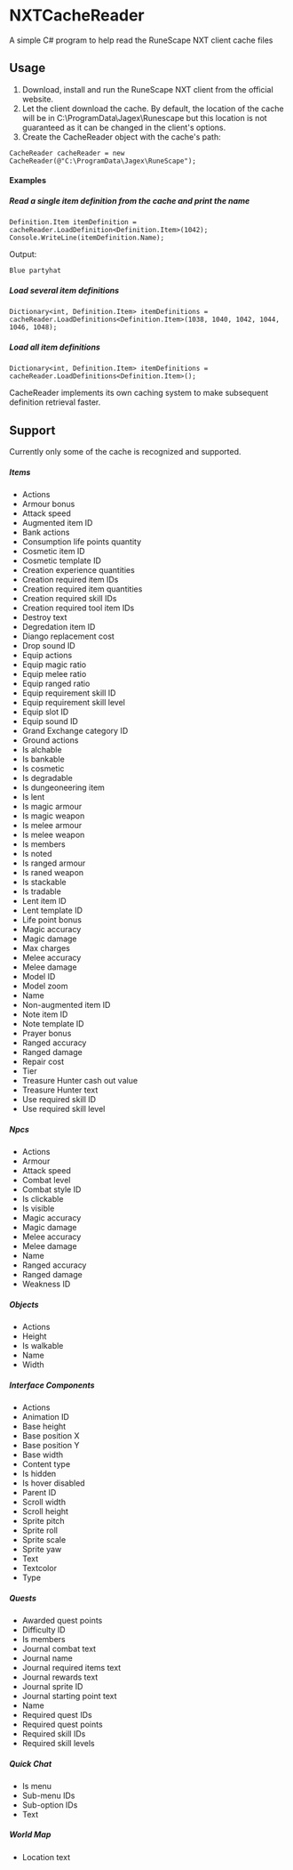 # NXTCacheReader
A simple C# program to help read the RuneScape NXT client cache files

## Usage

1. Download, install and run the RuneScape NXT client from the official website.
2. Let the client download the cache. By default, the location of the cache will be in C:\ProgramData\Jagex\Runescape but this location is not guaranteed as it can be changed in the client's options.
3. Create the CacheReader object with the cache's path:
```
CacheReader cacheReader = new CacheReader(@"C:\ProgramData\Jagex\RuneScape");
```

#### Examples
##### Read a single item definition from the cache and print the name
```
Definition.Item itemDefinition = cacheReader.LoadDefinition<Definition.Item>(1042);
Console.WriteLine(itemDefinition.Name);
```
Output:
```
Blue partyhat
```

##### Load several item definitions
```
Dictionary<int, Definition.Item> itemDefinitions = cacheReader.LoadDefinitions<Definition.Item>(1038, 1040, 1042, 1044, 1046, 1048);
```

##### Load all item definitions
```
Dictionary<int, Definition.Item> itemDefinitions = cacheReader.LoadDefinitions<Definition.Item>();
```

CacheReader implements its own caching system to make subsequent definition retrieval faster.

## Support
Currently only some of the cache is recognized and supported.

##### Items
- Actions
- Armour bonus
- Attack speed
- Augmented item ID
- Bank actions
- Consumption life points quantity
- Cosmetic item ID
- Cosmetic template ID
- Creation experience quantities
- Creation required item IDs
- Creation required item quantities
- Creation required skill IDs
- Creation required tool item IDs
- Destroy text
- Degredation item ID
- Diango replacement cost
- Drop sound ID
- Equip actions
- Equip magic ratio
- Equip melee ratio
- Equip ranged ratio
- Equip requirement skill ID
- Equip requirement skill level
- Equip slot ID
- Equip sound ID
- Grand Exchange category ID
- Ground actions
- Is alchable
- Is bankable
- Is cosmetic
- Is degradable
- Is dungeoneering item
- Is lent
- Is magic armour
- Is magic weapon
- Is melee armour
- Is melee weapon
- Is members
- Is noted
- Is ranged armour
- Is raned weapon
- Is stackable
- Is tradable
- Lent item ID
- Lent template ID
- Life point bonus
- Magic accuracy
- Magic damage
- Max charges
- Melee accuracy
- Melee damage
- Model ID
- Model zoom
- Name
- Non-augmented item ID
- Note item ID
- Note template ID
- Prayer bonus
- Ranged accuracy
- Ranged damage
- Repair cost
- Tier
- Treasure Hunter cash out value
- Treasure Hunter text
- Use required skill ID
- Use required skill level

##### Npcs
- Actions
- Armour
- Attack speed
- Combat level
- Combat style ID
- Is clickable
- Is visible
- Magic accuracy
- Magic damage
- Melee accuracy
- Melee damage
- Name
- Ranged accuracy
- Ranged damage
- Weakness ID

##### Objects
- Actions
- Height
- Is walkable
- Name
- Width

##### Interface Components
- Actions
- Animation ID
- Base height
- Base position X
- Base position Y
- Base width
- Content type
- Is hidden
- Is hover disabled
- Parent ID
- Scroll width
- Scroll height
- Sprite pitch
- Sprite roll
- Sprite scale
- Sprite yaw
- Text
- Textcolor
- Type

##### Quests
- Awarded quest points
- Difficulty ID
- Is members
- Journal combat text
- Journal name
- Journal required items text
- Journal rewards text
- Journal sprite ID
- Journal starting point text
- Name
- Required quest IDs
- Required quest points
- Required skill IDs
- Required skill levels

##### Quick Chat
- Is menu
- Sub-menu IDs
- Sub-option IDs
- Text

##### World Map
- Location text
